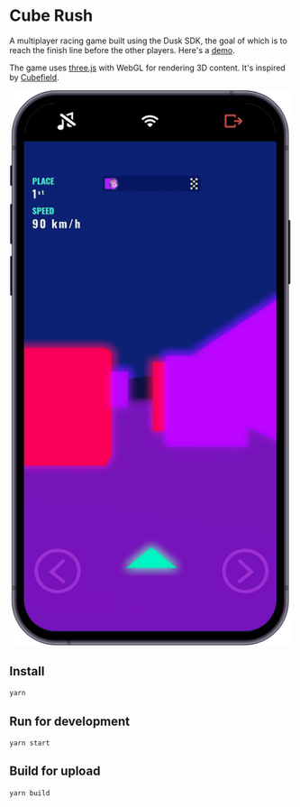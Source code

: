 # Cube Rush

A multiplayer racing game built using the Dusk SDK, the goal of which is to reach the finish line before the other players. Here's a [demo](https://developers.dusk.gg/examples/cube-rush/).

The game uses [three.js](https://threejs.org/) with WebGL for rendering 3D content. It's inspired by [Cubefield](https://github.com/Christopher-Hayes/cubefield).

[<img src="../../docs/static/img/multiplayer-games/cube-rush.png" width=500>](https://developers.dusk.gg/examples/cube-rush/)

## Install

```sh
yarn
```

## Run for development

```sh
yarn start
```

## Build for upload

```sh
yarn build
```
